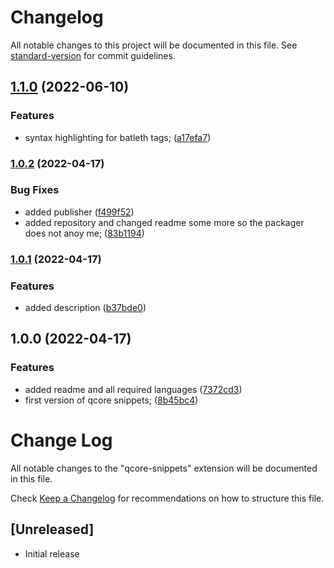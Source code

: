 # Changelog

All notable changes to this project will be documented in this file. See [standard-version](https://github.com/conventional-changelog/standard-version) for commit guidelines.

## [1.1.0](https://github.com/tbessenreither/qcore-snippets/compare/v1.0.2...v1.1.0) (2022-06-10)


### Features

* syntax highlighting for batleth tags; ([a17efa7](https://github.com/tbessenreither/qcore-snippets/commit/a17efa702427fbe86240593703ba5fe8189ed50a))

### [1.0.2](https://github.com/tbessenreither/qcore-snippets/compare/v1.0.1...v1.0.2) (2022-04-17)


### Bug Fixes

* added publisher ([f499f52](https://github.com/tbessenreither/qcore-snippets/commit/f499f523ec456245df5af96a656c93fef4425f7e))
* added repository and changed readme some more so the packager does not anoy me; ([83b1194](https://github.com/tbessenreither/qcore-snippets/commit/83b1194317fe498a5501a62df5bdf7fa33bc9e9a))

### [1.0.1](https://github.com/tbessenreither/qcore-snippets/compare/v1.0.0...v1.0.1) (2022-04-17)


### Features

* added description ([b37bde0](https://github.com/tbessenreither/qcore-snippets/commit/b37bde024ee6e184ce52629f631653a5f48b08d2))

## 1.0.0 (2022-04-17)


### Features

* added readme and all required languages ([7372cd3](https://github.com/tbessenreither/qcore-snippets/commit/7372cd3aa44a0b309f7c2dda83dfb308268e250f))
* first version of qcore snippets; ([8b45bc4](https://github.com/tbessenreither/qcore-snippets/commit/8b45bc418a088b6fa72d256e8567e5016cc19bb5))

# Change Log

All notable changes to the "qcore-snippets" extension will be documented in this file.

Check [Keep a Changelog](http://keepachangelog.com/) for recommendations on how to structure this file.

## [Unreleased]

- Initial release